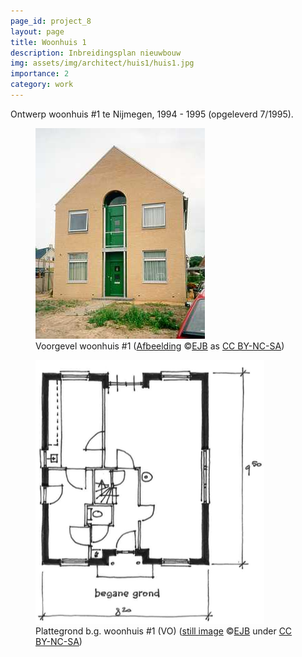 ```yaml
---
page_id: project_8
layout: page
title: Woonhuis 1
description: Inbreidingsplan nieuwbouw
img: assets/img/architect/huis1/huis1.jpg
importance: 2
category: work
---
```


Ontwerp woonhuis #1 te Nijmegen, 1994 - 1995 (opgeleverd 7/1995).
<div class="w3-row">
<div class="w3-col s12 m6">
<figure><img src='/assets/img/architect/huis1/huis1.jpg' alt='Voorgevel woonhuis #1' class='w3-image'>
<figcaption class="kleiner">Voorgevel woonhuis #1 (<a prefix="dct: https://purl.org/dc/terms/" href="https://purl.org/dc/dcmitype/Image" property="dct:title" rel="dct:type">Afbeelding</a> &copy;<a prefix="cc: https://creativecommons.org/ns#" href="https://www.ebroerse.nl" property="cc:attributionName" rel="cc:attributionURL">EJB</a> as <a rel="license" href="https://creativecommons.org/licenses/by-nc-sa/4.0/">CC BY-NC-SA</a>)</figcaption>
</figure>
</div>
<div class="w3-col s12 m6">
<figure><img src='/assets/img/architect/huis1/huis1_plattegrond_bg.png' alt='Plattegrond b.g. VO' class='w3-image' >
<figcaption class="kleiner">Plattegrond b.g. woonhuis #1 (VO) (<a prefix="dct: https://purl.org/dc/terms/" href="https://purl.org/dc/dcmitype/Image" property="dct:title" rel="dct:type">still image</a> &copy;<a prefix="cc: https://creativecommons.org/ns#" href="https://www.ebroerse.nl" property="cc:attributionName" rel="cc:attributionURL">EJB</a> under <a rel="license" href="http://creativecommons.org/licenses/by-nc-sa/4.0/">CC BY-NC-SA</a>)</figcaption></figure>
</div>
</div>
